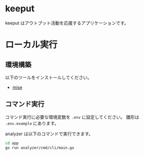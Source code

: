 # keeput

keeput はアウトプット活動を応援するアプリケーションです。

# ローカル実行

## 環境構築

以下のツールをインストールしてください。

- [mise](https://mise.jdx.dev/)

## コマンド実行

コマンド実行に必要な環境変数を `.env` に設定してください。
雛形は `.env.example` にあります。

analyzer は以下のコマンドで実行できます。

```bash
cd app
go run analyzer/cmd/cli/main.go
```
